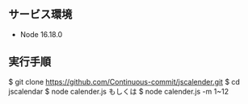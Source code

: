 ## サービス環境
- Node 16.18.0

## 実行手順
$ git clone https://github.com/Continuous-commit/jscalender.git
$ cd jscalendar
$ node calender.js もしくは $ node calender.js -m 1~12
